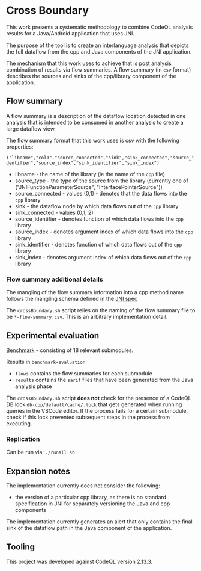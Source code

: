 # Cross Boundary 

This work presents a systematic methodology to combine CodeQL analysis results for a Java/Android application that uses JNI.

The purpose of the tool is to create an interlanguage analysis that depicts the full dataflow from the cpp and Java components of the JNI application.

The mechanism that this work uses to achieve that is post analysis combination of results via flow summaries. A flow summary (in `csv` format) describes the sources and sinks of the cpp/library component of the application. 

## Flow summary

A flow summary is a description of the dataflow location detected in one analysis that is intended to be consumed in another analysis to create a large dataflow view.

The flow summary format that this work uses is csv with the following properties:

`("libname","col1","source_connected","sink","sink_connected","source_identifier","source_index","sink_identifier","sink_index")`

* libname - the name of the library (ie the name of the `cpp` file)
* source_type - the type of the source from the library (currently one of ("JNIFunctionParameterSource", "InterfacePointerSource"))
* source_connected - values (0,1) - denotes that the data flows into the `cpp` library
* sink - the dataflow node by which data flows out of the `cpp` library
* sink_connected - values (0,1, 2)
* source_identifier - denotes function of which data flows into the `cpp` library
* source_index - denotes argument index of which data flows into the `cpp` library
* sink_identifier - denotes function of which data flows out of the `cpp` library
* sink_index - denotes argument index of which data flows out of the `cpp` library

### Flow summary additional details

The mangling of the flow summary information into a cpp method name follows the mangling schema defined in the [JNI spec](https://docs.oracle.com/javase/8/docs/technotes/guides/jni/spec/design.html)

The `crossBoundary.sh` script relies on the naming of the flow summary file to be `*-flow-summary.csv`. This is an arbitrary implementation detail.

## Experimental evaluation

[Benchmark](https://github.com/knewbury01/NativeFlowBench) - consisting of 18 relevant submodules.

Results in `benchmark-evaluation`:
  * `flows` contains the flow summaries for each submodule
  * `results` contains the `sarif` files that have been generated from the Java analysis phase

The `crossBoundary.sh` script **does not** check for the presence of a CodeQL DB lock `db-cpp/default/cache/.lock` that gets generated when running queries in the VSCode editor. If the process fails for a certain submodule, check if this lock prevented subsequent steps in the process from executing.

### Replication

Can be run via:
`./runall.sh` <path-to-benchmark-directory>

## Expansion notes

The implementation currently does not consider the following:
  * the version of a particular cpp library, as there is no standard specification in JNI for separately versioning the Java and cpp components

The implementation currently generates an alert that only contains the final sink of the dataflow path in the Java component of the application.

## Tooling

This project was developed against CodeQL version 2.13.3.